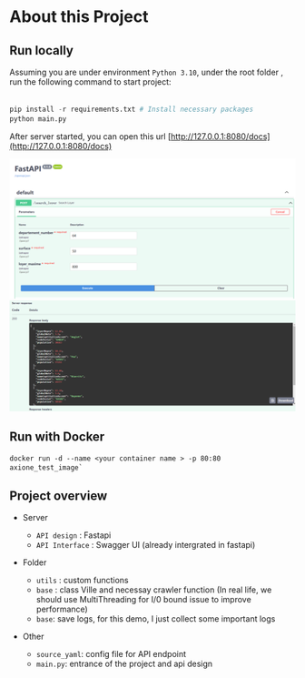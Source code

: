 # About this Project

## Run locally

Assuming you are under environment `Python 3.10`, under the root folder , run the following command to start project:

```python

pip install -r requirements.txt # Install necessary packages
python main.py
```

After server started, you can open this url [http://127.0.0.1:8080/docs](http://127.0.0.1:8080/docs)  

![Post a list of rental contracts](post_body.png)
![Return expected results](post_result.png)

## Run with Docker

```
docker run -d --name <your container name > -p 80:80 axione_test_image`

```

## Project overview

- Server
  - `API design` : Fastapi  
  - `API Interface` : Swagger UI (already intergrated in fastapi)

- Folder
  - `utils` : custom functions
  - `base` : class Ville and necessay crawler function (In real life, we should use MultiThreading for I/0 bound issue to improve performance)
  - `base`: save logs, for this demo, I just collect some important logs

- Other
  - `source_yaml`: config file for API endpoint
  - `main.py`: entrance of the project and api design
